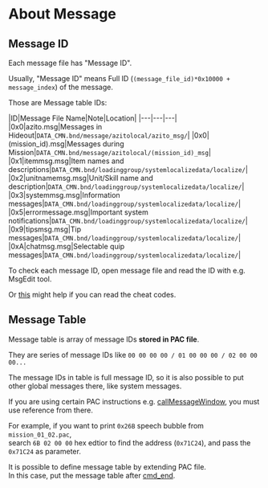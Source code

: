 # About Message

## Message ID

Each message file has "Message ID".

Usually, "Message ID" means Full ID (`(message_file_id)*0x10000 + message_index`) of the message.

Those are Message table IDs:

|ID|Message File Name|Note|Location|
|---|---|---|
|0x0|azito.msg|Messages in Hideout|`DATA_CMN.bnd/message/azitolocal/azito_msg/`|
|0x0|(mission_id).msg|Messages during Mission|`DATA_CMN.bnd/message/azitolocal/(mission_id)_msg`|
|0x1|itemmsg.msg|Item names and descriptions|`DATA_CMN.bnd/loadinggroup/systemlocalizedata/localize/`|
|0x2|unitnamemsg.msg|Unit/Skill name and description|`DATA_CMN.bnd/loadinggroup/systemlocalizedata/localize/`|
|0x3|systemmsg.msg|Information messages|`DATA_CMN.bnd/loadinggroup/systemlocalizedata/localize/`|
|0x5|errormessage.msg|Important system notifications|`DATA_CMN.bnd/loadinggroup/systemlocalizedata/localize/`|
|0x9|tipsmsg.msg|Tip messages|`DATA_CMN.bnd/loadinggroup/systemlocalizedata/localize/`|
|0xA|chatmsg.msg|Selectable quip messages|`DATA_CMN.bnd/loadinggroup/systemlocalizedata/localize/`|

To check each message ID, open message file and read the ID with e.g. MsgEdit tool.

Or [this](https://rnielikki.github.io/pata/quip/) might help if you can read the cheat codes.

## Message Table

Message table is array of message IDs **stored in PAC file**.

They are series of message IDs like `00 00 00 00 / 01 00 00 00 / 02 00 00 00...`

The message IDs in table is full message ID, so it is also possible to put other global messages there, like system messages.

If you are using certain PAC instructions e.g. [callMessageWindow](../callmessagewindow.md), you must use reference from there.

For example, if you want to print `0x26B` speech bubble from `mission_01_02.pac`,<br>
search `6B 02 00 00` hex edtior to find the address (`0x71C24`), and pass the `0x71C24` as parameter.

It is possible to define message table by extending PAC file.<br>
In this case, put the message table after [cmd_end](../cmd_end.md).
